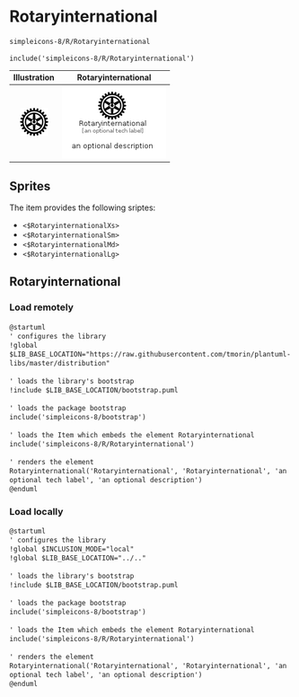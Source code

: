 # Rotaryinternational


```text
simpleicons-8/R/Rotaryinternational
```

```text
include('simpleicons-8/R/Rotaryinternational')
```



| Illustration | Rotaryinternational |
| :---: | :---: |
| ![illustration for Illustration](../../simpleicons-8/R/Rotaryinternational.png) | ![illustration for Rotaryinternational](../../simpleicons-8/R/Rotaryinternational.Local.png) |



## Sprites
The item provides the following sriptes:

- `<$RotaryinternationalXs>`
- `<$RotaryinternationalSm>`
- `<$RotaryinternationalMd>`
- `<$RotaryinternationalLg>`





## Rotaryinternational

### Load remotely
```plantuml
@startuml
' configures the library
!global $LIB_BASE_LOCATION="https://raw.githubusercontent.com/tmorin/plantuml-libs/master/distribution"

' loads the library's bootstrap
!include $LIB_BASE_LOCATION/bootstrap.puml

' loads the package bootstrap
include('simpleicons-8/bootstrap')

' loads the Item which embeds the element Rotaryinternational
include('simpleicons-8/R/Rotaryinternational')

' renders the element
Rotaryinternational('Rotaryinternational', 'Rotaryinternational', 'an optional tech label', 'an optional description')
@enduml
```

### Load locally
```plantuml
@startuml
' configures the library
!global $INCLUSION_MODE="local"
!global $LIB_BASE_LOCATION="../.."

' loads the library's bootstrap
!include $LIB_BASE_LOCATION/bootstrap.puml

' loads the package bootstrap
include('simpleicons-8/bootstrap')

' loads the Item which embeds the element Rotaryinternational
include('simpleicons-8/R/Rotaryinternational')

' renders the element
Rotaryinternational('Rotaryinternational', 'Rotaryinternational', 'an optional tech label', 'an optional description')
@enduml
```

